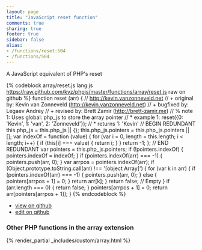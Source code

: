 ```yaml
---
layout: page
title: "JavaScript reset function"
comments: true
sharing: true
footer: true
sidebar: false
alias:
- /functions/reset:504
- /functions/504
---
```

<!-- Generated by Rakefile:build -->
A JavaScript equivalent of PHP's reset

{% codeblock array/reset.js lang:js https://raw.github.com/kvz/phpjs/master/functions/array/reset.js raw on github %}
function reset (arr) {
    // http://kevin.vanzonneveld.net
    // +   original by: Kevin van Zonneveld (http://kevin.vanzonneveld.net)
    // +   bugfixed by: Legaev Andrey
    // +    revised by: Brett Zamir (http://brett-zamir.me)
    // %        note 1: Uses global: php_js to store the array pointer
    // *     example 1: reset({0: 'Kevin', 1: 'van', 2: 'Zonneveld'});
    // *     returns 1: 'Kevin' 
    // BEGIN REDUNDANT
    this.php_js = this.php_js || {};
    this.php_js.pointers = this.php_js.pointers || [];
    var indexOf = function (value) {
        for (var i = 0, length = this.length; i < length; i++) {
            if (this[i] === value) {
                return i;
            }
        }
        return -1;
    };
    // END REDUNDANT
    var pointers = this.php_js.pointers;
    if (!pointers.indexOf) {
        pointers.indexOf = indexOf;
    }
    if (pointers.indexOf(arr) === -1) {
        pointers.push(arr, 0);
    }
    var arrpos = pointers.indexOf(arr);
    if (Object.prototype.toString.call(arr) !== '[object Array]') {
        for (var k in arr) {
            if (pointers.indexOf(arr) === -1) {
                pointers.push(arr, 0);
            } else {
                pointers[arrpos + 1] = 0;
            }
            return arr[k];
        }
        return false; // Empty
    }
    if (arr.length === 0) {
        return false;
    }
    pointers[arrpos + 1] = 0;
    return arr[pointers[arrpos + 1]];
}
{% endcodeblock %}

 - [view on github](https://github.com/kvz/phpjs/blob/master/functions/array/reset.js)
 - [edit on github](https://github.com/kvz/phpjs/edit/master/functions/array/reset.js)

### Other PHP functions in the array extension
{% render_partial _includes/custom/array.html %}
